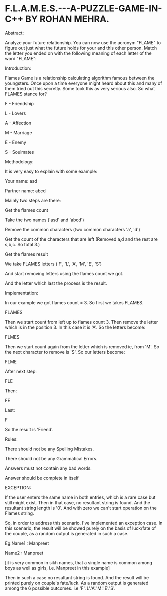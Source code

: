 # F.L.A.M.E.S.---A-PUZZLE-GAME-IN-C++ BY ROHAN MEHRA.

Abstract:

Analyze your future relationship. You can now use the acronym "FLAME" to figure out just what the future holds for your and this other person. Match the letter you ended on with the following meaning of each letter of the word "FLAME":

Introduction:

Flames Game is a relationship calculating algorithm famous between the youngsters. Once upon a time everyone might heard about this and many of them tried out this secretly. Some took this as very serious also. So what FLAMES stance for? 

F - Friendship 

L - Lovers 

A - Affection 

M - Marriage 

E - Enemy 

S - Soulmates


Methodology:

It is very easy to explain with some example: 

Your name: asd 

Partner name: abcd 

Mainly two steps are there:

Get the flames count

Take the two names ('asd' and 'abcd')

Remove the common characters (two common characters 'a', 'd')

Get the count of the characters that are left (Removed a,d and the rest are s,b,c. So total 3.)

Get the flames result

We take FLAMES letters ('F', 'L', 'A', 'M', 'E', 'S')

And start removing letters using the flames count we got.

And the letter which last the process is the result.
 


Implementation:
 
In our example we got flames count = 3. So first we takes FLAMES. 

FLAMES 

Then we start count from left up to flames count 3. Then remove the letter which is in the position 3. In this case it is 'A'. So the letters become: 

FLMES 


Then we start count again from the letter which is removed ie, from 'M'. So the next character to remove is 'S'. So our letters become: 

FLME 


After next step: 

FLE 


Then: 

FE 


Last: 

F 


So the result is 'Friend'.


Rules:

There should not be any Spelling Mistakes.

There should not be any Grammatical Errors.

Answers must not contain any bad words.

Answer should be complete in itself


EXCEPTION:

If the user enters the same name in both entries, which is a rare case but still might exist. Then in that case, no resultant string is found. And the resultant string length is '0'. And with zero we can't start operation on the Flames string.

So, in order to address this scenario. I've implemented an exception case. In this scenario, the result will be showed purely on the basis of luck/fate of the couple, as a random output is generated in such a case.


Eg:Name1 : Manpreet  

   Name2 : Manpreet
  
  [it is very common in sikh names, that a single name is common among boys as well as girls, i.e. Manpreet in this example]

Then in such a case no resultant string is found. And the result will be printed purely on couple's fate/luck. As a random output is generated among the 6 possible outcomes. i.e 'F'.'L'.'A'.'M'.'E'.'S'.
